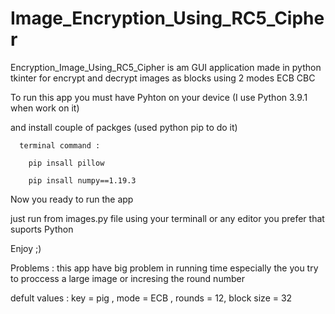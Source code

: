 # Image_Encryption_Using_RC5_Cipher
Encryption_Image_Using_RC5_Cipher is am GUI application made in python tkinter for encrypt and decrypt images as blocks using 2 modes ECB CBC

To run this app you must have Pyhton  on your device (I use Python 3.9.1 when work on it)

  and install couple of packges (used python pip to do it)

      terminal command :
      
        pip insall pillow
        
        pip insall numpy==1.19.3
        
Now you ready to run the app

  just run from images.py file using your terminall or any editor you prefer that suports Python
  
Enjoy ;)



Problems : this app have big problem in running time especially the you try to proccess a large image or incresing the round number

defult values : key = pig , mode = ECB , rounds = 12, block size = 32
